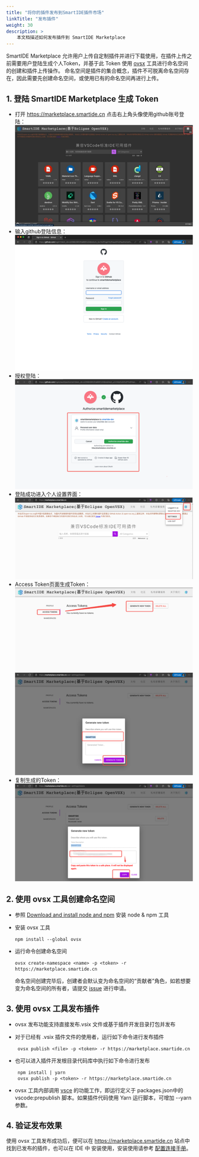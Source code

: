 ```yaml
---
title: "将你的插件发布到SmartIDE插件市场"
linkTitle: "发布插件"
weight: 30
description: >
    本文档描述如何发布插件到 SmartIDE Marketplace
---
```


SmartIDE Marketplace 允许用户上传自定制插件并进行下载使用，在插件上传之前需要用户登陆生成个人Token，并基于此 Token 使用 [ovsx](https://www.npmjs.com/package/ovsx) 工具进行命名空间的创建和插件上传操作。
命名空间是插件的集合概念，插件不可脱离命名空间存在，因此需要先创建命名空间，或使用已有的命名空间再进行上传。

## 1. 登陆 SmartIDE Marketplace 生成 Token
- 打开 https://marketplace.smartide.cn 点击右上角头像使用github账号登陆：
![](./images/marketplace-publish-01.jpg)
- 输入github登陆信息：
![](./images/marketplace-publish-02.png)
- 授权登陆：
![](./images/marketplace-publish-03.png)
- 登陆成功进入个人设置界面：
![](./images/marketplace-publish-04.png)
- Access Token页面生成Token：
![](./images/marketplace-publish-05.png)
![](./images/marketplace-publish-06.png)
- 复制生成的Token：
![](./images/marketplace-publish-07.png)
## 2. 使用 ovsx 工具创建命名空间
- 参照 [Download and install node and npm](https://docs.npmjs.com/cli/v7/configuring-npm/install) 安装 node & npm 工具
- 安装 ovsx 工具

      npm install --global ovsx

- 运行命令创建命名空间

      ovsx create-namespace <name> -p <token> -r https://marketplace.smartide.cn
    命名空间创建完毕后，创建者会默认变为命名空间的“贡献者”角色，如若想要变为命名空间的所有者，请提交 [issue](https://github.com/SmartIDE/SmartIDE/issues) 进行申请。

## 3. 使用 ovsx 工具发布插件
- ovsx 发布功能支持直接发布.vsix 文件或基于插件开发目录打包并发布
- 对于已经有 .vsix 插件文件的使用者，运行如下命令进行发布插件 

       ovsx publish <file> -p <token> -r https://marketplace.smartide.cn
- 也可以进入插件开发根目录代码库中执行如下命令进行发布

       npm install | yarn
       ovsx publish -p <token> -r https://marketplace.smartide.cn
- ovsx 工具内部调用 [vsce](https://www.npmjs.com/package/vsce) 的功能工作，即运行定义于 packages.json中的 vscode:prepublish 脚本。如果插件代码使用 Yarn 运行脚本，可增加 --yarn 参数。

## 4. 验证发布效果
使用 ovsx 工具发布成功后，便可以在 https://marketplace.smartide.cn 站点中找到已发布的插件，也可以在 IDE 中 安装使用，安装使用请参考 [配置连接手册](../config)。